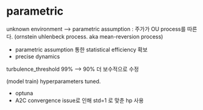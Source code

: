 # parametric

unknown environment --> parametric assumption : 주가가 OU process를 따른다. (ornstein uhlenbeck process. aka mean-reversion process)

  - parametric assumption 통한 statistical efficiency 확보
  - precise dynamics

turbulence_threshold 99% --> 90% 더 보수적으로 수정

(model train) hyperparameters tuned. 

  - optuna
  - A2C convergence issue로 인해 std=1 로 맞춘 hp 사용

